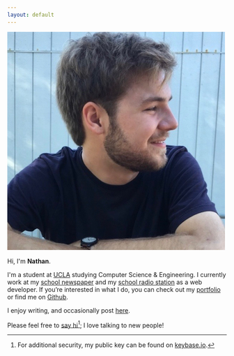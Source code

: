 ```yaml
---
layout: default
---
```

<img class="nathan" src="images/nathan.jpg" alt="Nathan Smith as a JPEG">

Hi, I'm **Nathan**.

I'm a student at [UCLA][1] studying Computer Science & Engineering. I currently work at my [school newspaper][2] and my [school radio station][3] as a web developer. If you’re interested in what I do, you can check out my [portfolio][4] or find me on [Github][5].

I enjoy writing, and occasionally post [here][6].

Please feel free to [say hi][7][^1]; I love talking to new people!

[^1]:	For additional security, my public key can be found on [keybase.io][8].

[1]:	http://www.ucla.edu
[2]:	http://dailybruin.com
[3]:	https://uclaradio.com
[4]:	/portfolio
[5]:	https://github.com/nathunsmitty
[6]:	/posts
[7]:	mailto:nathan.smith@ucla.edu
[8]:	https://keybase.io/nathunsmitty
